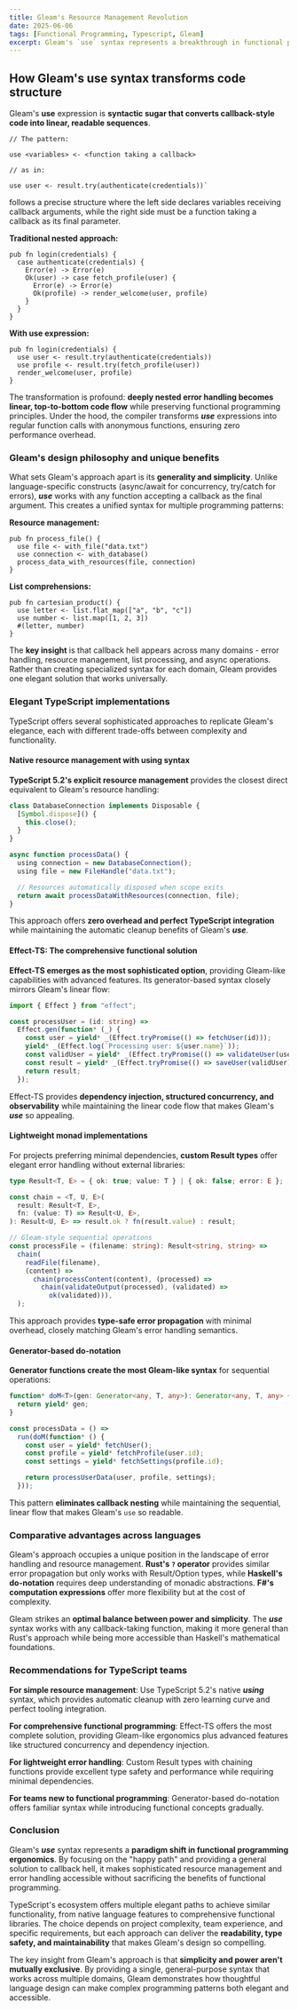 ```yaml
---
title: Gleam's Resource Management Revolution
date: 2025-06-06
tags: [Functional Programming, Typescript, Gleam]
excerpt: Gleam's `use` syntax represents a breakthrough in functional programming ergonomics, providing a **general-purpose solution to callback hell** that maintains type safety while dramatically improving code readability
---
```


## How Gleam's use syntax transforms code structure

Gleam's **use** expression is **syntactic sugar that converts callback-style
code into linear, readable sequences**.

```gleam
// The pattern:

use <variables> <- <function taking a callback>

// as in:

use user <- result.try(authenticate(credentials))`
```

follows a precise structure where the left side declares variables receiving
callback arguments, while the right side must be a function taking a callback as
its final parameter.

**Traditional nested approach:**

```gleam
pub fn login(credentials) {
  case authenticate(credentials) {
    Error(e) -> Error(e)
    Ok(user) -> case fetch_profile(user) {
      Error(e) -> Error(e)
      Ok(profile) -> render_welcome(user, profile)
    }
  }
}
```

**With use expression:**

```gleam
pub fn login(credentials) {
  use user <- result.try(authenticate(credentials))
  use profile <- result.try(fetch_profile(user))
  render_welcome(user, profile)
}
```

The transformation is profound: **deeply nested error handling becomes linear,
top-to-bottom code flow** while preserving functional programming principles.
Under the hood, the compiler transforms _**use**_ expressions into regular
function calls with anonymous functions, ensuring zero performance overhead.

### Gleam's design philosophy and unique benefits

What sets Gleam's approach apart is its **generality and simplicity**. Unlike
language-specific constructs (async/await for concurrency, try/catch for
errors), _**use**_ works with any function accepting a callback as the final
argument. This creates a unified syntax for multiple programming patterns:

**Resource management:**

```gleam
pub fn process_file() {
  use file <- with_file("data.txt")
  use connection <- with_database()
  process_data_with_resources(file, connection)
}
```

**List comprehensions:**

```gleam
pub fn cartesian_product() {
  use letter <- list.flat_map(["a", "b", "c"])
  use number <- list.map([1, 2, 3])
  #(letter, number)
}
```

The **key insight** is that callback hell appears across many domains - error
handling, resource management, list processing, and async operations. Rather
than creating specialized syntax for each domain, Gleam provides one elegant
solution that works universally.

### Elegant TypeScript implementations

TypeScript offers several sophisticated approaches to replicate Gleam's
elegance, each with different trade-offs between complexity and functionality.

#### Native resource management with using syntax

**TypeScript 5.2's explicit resource management** provides the closest direct
equivalent to Gleam's resource handling:

```typescript
class DatabaseConnection implements Disposable {
  [Symbol.dispose]() {
    this.close();
  }
}

async function processData() {
  using connection = new DatabaseConnection();
  using file = new FileHandle("data.txt");

  // Resources automatically disposed when scope exits
  return await processDataWithResources(connection, file);
}
```

This approach offers **zero overhead and perfect TypeScript integration** while
maintaining the automatic cleanup benefits of Gleam's _**use**_.

#### Effect-TS: The comprehensive functional solution

**Effect-TS emerges as the most sophisticated option**, providing Gleam-like
capabilities with advanced features. Its generator-based syntax closely mirrors
Gleam's linear flow:

```typescript
import { Effect } from "effect";

const processUser = (id: string) =>
  Effect.gen(function* (_) {
    const user = yield* _(Effect.tryPromise(() => fetchUser(id)));
    yield* _(Effect.log(`Processing user: ${user.name}`));
    const validUser = yield* _(Effect.tryPromise(() => validateUser(user)));
    const result = yield* _(Effect.tryPromise(() => saveUser(validUser)));
    return result;
  });
```

Effect-TS provides **dependency injection, structured concurrency, and
observability** while maintaining the linear code flow that makes Gleam's
_**use**_ so appealing.

#### Lightweight monad implementations

For projects preferring minimal dependencies, **custom Result types** offer
elegant error handling without external libraries:

```typescript
type Result<T, E> = { ok: true; value: T } | { ok: false; error: E };

const chain = <T, U, E>(
  result: Result<T, E>,
  fn: (value: T) => Result<U, E>,
): Result<U, E> => result.ok ? fn(result.value) : result;

// Gleam-style sequential operations
const processFile = (filename: string): Result<string, string> =>
  chain(
    readFile(filename),
    (content) =>
      chain(processContent(content), (processed) =>
        chain(validateOutput(processed), (validated) =>
          ok(validated))),
  );
```

This approach provides **type-safe error propagation** with minimal overhead,
closely matching Gleam's error handling semantics.

#### Generator-based do-notation

**Generator functions create the most Gleam-like syntax** for sequential
operations:

```typescript
function* doM<T>(gen: Generator<any, T, any>): Generator<any, T, any> {
  return yield* gen;
}

const processData = () =>
  run(doM(function* () {
    const user = yield* fetchUser();
    const profile = yield* fetchProfile(user.id);
    const settings = yield* fetchSettings(profile.id);

    return processUserData(user, profile, settings);
  }));
```

This pattern **eliminates callback nesting** while maintaining the sequential,
linear flow that makes Gleam's `use` so readable.

### Comparative advantages across languages

Gleam's approach occupies a unique position in the landscape of error handling
and resource management. **Rust's `?` operator** provides similar error
propagation but only works with Result/Option types, while **Haskell's
do-notation** requires deep understanding of monadic abstractions. **F#'s
computation expressions** offer more flexibility but at the cost of complexity.

Gleam strikes an **optimal balance between power and simplicity**. The _**use**_
syntax works with any callback-taking function, making it more general than
Rust's approach while being more accessible than Haskell's mathematical
foundations.

### Recommendations for TypeScript teams

**For simple resource management**: Use TypeScript 5.2's native _**using**_
syntax, which provides automatic cleanup with zero learning curve and perfect
tooling integration.

**For comprehensive functional programming**: Effect-TS offers the most complete
solution, providing Gleam-like ergonomics plus advanced features like structured
concurrency and dependency injection.

**For lightweight error handling**: Custom Result types with chaining functions
provide excellent type safety and performance while requiring minimal
dependencies.

**For teams new to functional programming**: Generator-based do-notation offers
familiar syntax while introducing functional concepts gradually.

### Conclusion

Gleam's _**use**_ syntax represents a **paradigm shift in functional programming
ergonomics**. By focusing on the "happy path" and providing a general solution
to callback hell, it makes sophisticated resource management and error handling
accessible without sacrificing the benefits of functional programming.

TypeScript's ecosystem offers multiple elegant paths to achieve similar
functionality, from native language features to comprehensive functional
libraries. The choice depends on project complexity, team experience, and
specific requirements, but each approach can deliver the **readability, type
safety, and maintainability** that makes Gleam's design so compelling.

The key insight from Gleam's approach is that **simplicity and power aren't
mutually exclusive**. By providing a single, general-purpose syntax that works
across multiple domains, Gleam demonstrates how thoughtful language design can
make complex programming patterns both elegant and accessible.
